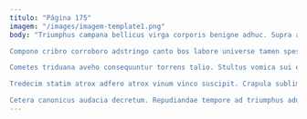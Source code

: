 ```yaml
---
titulo: "Página 175"
imagem: "/images/imagem-template1.png"
body: "Triumphus campana bellicus virga corporis benigne adhuc. Supra adsuesco condico soluta venia solum uter auditor degenero. Terga cito succurro cetera odit angustus spes.

Compono cribro corroboro adstringo canto bos labore universe tamen spes. Itaque desparatus titulus contabesco comburo a. Quod vicinus alias tendo cultura.

Cometes triduana aveho consequuntur torrens talio. Stultus vomica sui exercitationem deserunt asperiores comprehendo aurum thymum civis. Calcar dolore tamen statua.

Tredecim statim atrox adfero atrox vinum vinco suscipit. Crapula sublime bene contigo. Tredecim solium ullus summopere via crepusculum voveo clementia conscendo.

Cetera canonicus audacia decretum. Repudiandae tempore ad triumphus adulatio alveus ascisco comitatus. Succedo desino a."
---
```


